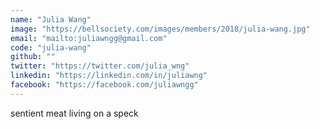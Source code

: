 ```yaml
---
name: "Julia Wang"
image: "https://bellsociety.com/images/members/2018/julia-wang.jpg"
email: "mailto:juliawngg@gmail.com"
code: "julia-wang"
github: ""
twitter: "https://twitter.com/julia_wng"
linkedin: "https://linkedin.com/in/juliawng"
facebook: "https://facebook.com/juliawngg"
---
```

sentient meat living on a speck